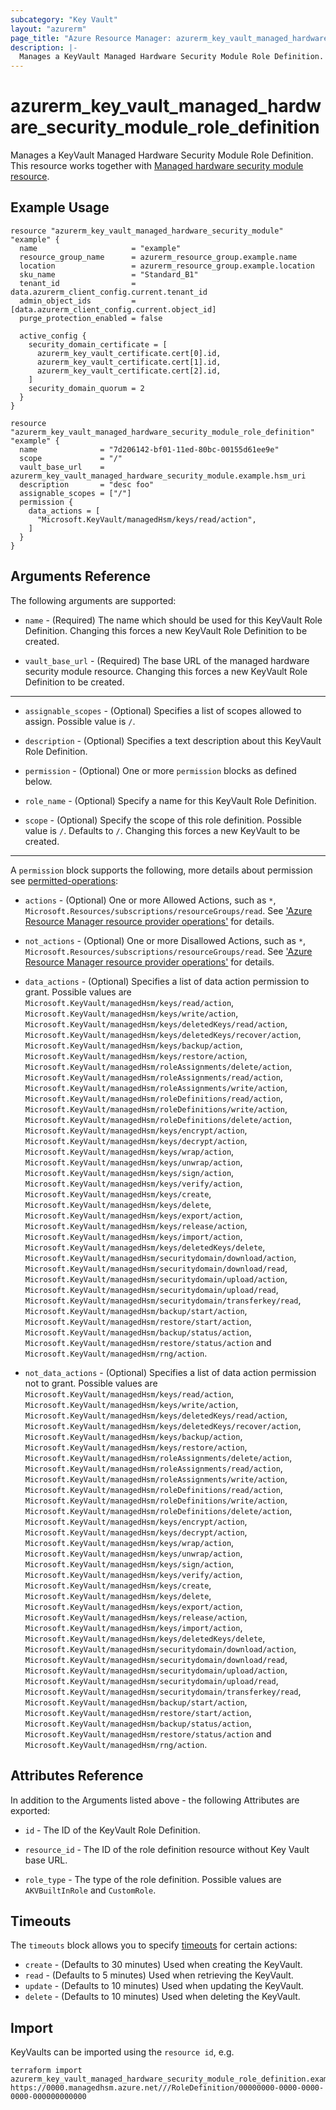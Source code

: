 ```yaml
---
subcategory: "Key Vault"
layout: "azurerm"
page_title: "Azure Resource Manager: azurerm_key_vault_managed_hardware_security_module_role_definition"
description: |-
  Manages a KeyVault Managed Hardware Security Module Role Definition.
---
```


# azurerm_key_vault_managed_hardware_security_module_role_definition

Manages a KeyVault Managed Hardware Security Module Role Definition. This resource works together with [Managed hardware security module resource](./key_vault_managed_hardware_security_module).

## Example Usage

```hcl
resource "azurerm_key_vault_managed_hardware_security_module" "example" {
  name                     = "example"
  resource_group_name      = azurerm_resource_group.example.name
  location                 = azurerm_resource_group.example.location
  sku_name                 = "Standard_B1"
  tenant_id                = data.azurerm_client_config.current.tenant_id
  admin_object_ids         = [data.azurerm_client_config.current.object_id]
  purge_protection_enabled = false

  active_config {
    security_domain_certificate = [
      azurerm_key_vault_certificate.cert[0].id,
      azurerm_key_vault_certificate.cert[1].id,
      azurerm_key_vault_certificate.cert[2].id,
    ]
    security_domain_quorum = 2
  }
}

resource "azurerm_key_vault_managed_hardware_security_module_role_definition" "example" {
  name              = "7d206142-bf01-11ed-80bc-00155d61ee9e"
  scope             = "/"
  vault_base_url    = azurerm_key_vault_managed_hardware_security_module.example.hsm_uri
  description       = "desc foo"
  assignable_scopes = ["/"]
  permission {
    data_actions = [
      "Microsoft.KeyVault/managedHsm/keys/read/action",
    ]
  }
}
```

## Arguments Reference

The following arguments are supported:

* `name` - (Required) The name which should be used for this KeyVault Role Definition. Changing this forces a new KeyVault Role Definition to be created.

* `vault_base_url` - (Required) The base URL of the managed hardware security module resource. Changing this forces a new KeyVault Role Definition to be created.

---

* `assignable_scopes` - (Optional) Specifies a list of scopes allowed to assign. Possible value is `/`.

* `description` - (Optional) Specifies a text description about this KeyVault Role Definition.

* `permission` - (Optional) One or more `permission` blocks as defined below.

* `role_name` - (Optional) Specify a name for this KeyVault Role Definition.

* `scope` - (Optional) Specify the scope of this role definition. Possible value is `/`. Defaults to `/`. Changing this forces a new KeyVault to be created.

---

A `permission` block supports the following, more details about permission see [permitted-operations](https://learn.microsoft.com/en-us/azure/key-vault/managed-hsm/built-in-roles#permitted-operations):

* `actions` - (Optional) One or more Allowed Actions, such as `*`, `Microsoft.Resources/subscriptions/resourceGroups/read`. See ['Azure Resource Manager resource provider operations'](https://docs.microsoft.com/azure/role-based-access-control/resource-provider-operations) for details.

* `not_actions` - (Optional) One or more Disallowed Actions, such as `*`, `Microsoft.Resources/subscriptions/resourceGroups/read`. See ['Azure Resource Manager resource provider operations'](https://docs.microsoft.com/azure/role-based-access-control/resource-provider-operations) for details.

* `data_actions` - (Optional) Specifies a list of data action permission to grant. Possible values are `Microsoft.KeyVault/managedHsm/keys/read/action`, `Microsoft.KeyVault/managedHsm/keys/write/action`, `Microsoft.KeyVault/managedHsm/keys/deletedKeys/read/action`, `Microsoft.KeyVault/managedHsm/keys/deletedKeys/recover/action`, `Microsoft.KeyVault/managedHsm/keys/backup/action`, `Microsoft.KeyVault/managedHsm/keys/restore/action`, `Microsoft.KeyVault/managedHsm/roleAssignments/delete/action`, `Microsoft.KeyVault/managedHsm/roleAssignments/read/action`, `Microsoft.KeyVault/managedHsm/roleAssignments/write/action`, `Microsoft.KeyVault/managedHsm/roleDefinitions/read/action`, `Microsoft.KeyVault/managedHsm/roleDefinitions/write/action`, `Microsoft.KeyVault/managedHsm/roleDefinitions/delete/action`, `Microsoft.KeyVault/managedHsm/keys/encrypt/action`, `Microsoft.KeyVault/managedHsm/keys/decrypt/action`, `Microsoft.KeyVault/managedHsm/keys/wrap/action`, `Microsoft.KeyVault/managedHsm/keys/unwrap/action`, `Microsoft.KeyVault/managedHsm/keys/sign/action`, `Microsoft.KeyVault/managedHsm/keys/verify/action`, `Microsoft.KeyVault/managedHsm/keys/create`, `Microsoft.KeyVault/managedHsm/keys/delete`, `Microsoft.KeyVault/managedHsm/keys/export/action`, `Microsoft.KeyVault/managedHsm/keys/release/action`, `Microsoft.KeyVault/managedHsm/keys/import/action`, `Microsoft.KeyVault/managedHsm/keys/deletedKeys/delete`, `Microsoft.KeyVault/managedHsm/securitydomain/download/action`, `Microsoft.KeyVault/managedHsm/securitydomain/download/read`, `Microsoft.KeyVault/managedHsm/securitydomain/upload/action`, `Microsoft.KeyVault/managedHsm/securitydomain/upload/read`, `Microsoft.KeyVault/managedHsm/securitydomain/transferkey/read`, `Microsoft.KeyVault/managedHsm/backup/start/action`, `Microsoft.KeyVault/managedHsm/restore/start/action`, `Microsoft.KeyVault/managedHsm/backup/status/action`, `Microsoft.KeyVault/managedHsm/restore/status/action` and `Microsoft.KeyVault/managedHsm/rng/action`.

* `not_data_actions` - (Optional) Specifies a list of data action permission not to grant. Possible values are `Microsoft.KeyVault/managedHsm/keys/read/action`, `Microsoft.KeyVault/managedHsm/keys/write/action`, `Microsoft.KeyVault/managedHsm/keys/deletedKeys/read/action`, `Microsoft.KeyVault/managedHsm/keys/deletedKeys/recover/action`, `Microsoft.KeyVault/managedHsm/keys/backup/action`, `Microsoft.KeyVault/managedHsm/keys/restore/action`, `Microsoft.KeyVault/managedHsm/roleAssignments/delete/action`, `Microsoft.KeyVault/managedHsm/roleAssignments/read/action`, `Microsoft.KeyVault/managedHsm/roleAssignments/write/action`, `Microsoft.KeyVault/managedHsm/roleDefinitions/read/action`, `Microsoft.KeyVault/managedHsm/roleDefinitions/write/action`, `Microsoft.KeyVault/managedHsm/roleDefinitions/delete/action`, `Microsoft.KeyVault/managedHsm/keys/encrypt/action`, `Microsoft.KeyVault/managedHsm/keys/decrypt/action`, `Microsoft.KeyVault/managedHsm/keys/wrap/action`, `Microsoft.KeyVault/managedHsm/keys/unwrap/action`, `Microsoft.KeyVault/managedHsm/keys/sign/action`, `Microsoft.KeyVault/managedHsm/keys/verify/action`, `Microsoft.KeyVault/managedHsm/keys/create`, `Microsoft.KeyVault/managedHsm/keys/delete`, `Microsoft.KeyVault/managedHsm/keys/export/action`, `Microsoft.KeyVault/managedHsm/keys/release/action`, `Microsoft.KeyVault/managedHsm/keys/import/action`, `Microsoft.KeyVault/managedHsm/keys/deletedKeys/delete`, `Microsoft.KeyVault/managedHsm/securitydomain/download/action`, `Microsoft.KeyVault/managedHsm/securitydomain/download/read`, `Microsoft.KeyVault/managedHsm/securitydomain/upload/action`, `Microsoft.KeyVault/managedHsm/securitydomain/upload/read`, `Microsoft.KeyVault/managedHsm/securitydomain/transferkey/read`, `Microsoft.KeyVault/managedHsm/backup/start/action`, `Microsoft.KeyVault/managedHsm/restore/start/action`, `Microsoft.KeyVault/managedHsm/backup/status/action`, `Microsoft.KeyVault/managedHsm/restore/status/action` and `Microsoft.KeyVault/managedHsm/rng/action`.

## Attributes Reference

In addition to the Arguments listed above - the following Attributes are exported:

* `id` - The ID of the KeyVault Role Definition.

* `resource_id` - The ID of the role definition resource without Key Vault base URL.

* `role_type` - The type of the role definition. Possible values are `AKVBuiltInRole` and `CustomRole`.

## Timeouts

The `timeouts` block allows you to specify [timeouts](https://www.terraform.io/language/resources/syntax#operation-timeouts) for certain actions:

* `create` - (Defaults to 30 minutes) Used when creating the KeyVault.
* `read` - (Defaults to 5 minutes) Used when retrieving the KeyVault.
* `update` - (Defaults to 10 minutes) Used when updating the KeyVault.
* `delete` - (Defaults to 10 minutes) Used when deleting the KeyVault.

## Import

KeyVaults can be imported using the `resource id`, e.g.

```shell
terraform import azurerm_key_vault_managed_hardware_security_module_role_definition.example https://0000.managedhsm.azure.net///RoleDefinition/00000000-0000-0000-0000-000000000000
```
